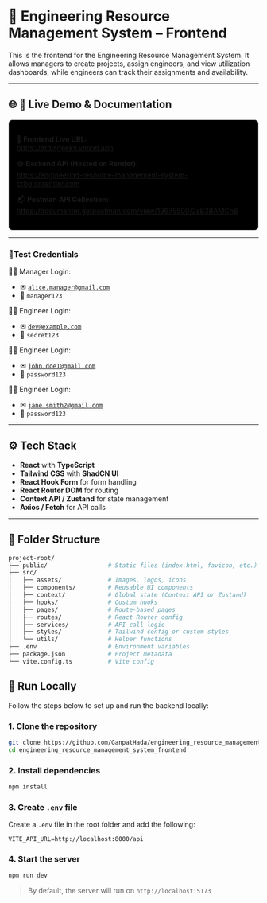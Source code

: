 # 🎯 Engineering Resource Management System – Frontend

This is the frontend for the Engineering Resource Management System. It allows managers to create projects, assign engineers, and view utilization dashboards, while engineers can track their assignments and availability.

---

## 🌐 🚀 Live Demo & Documentation

<div style="border: 1px solid #ccc; padding: 16px; border-radius: 8px; background-color: #000000ff;">

🔗 <strong>Frontend Live URL:</strong>  
<a href="https://ermsgeeky.vercel.app" target="_blank">https://ermsgeeky.vercel.app</a>

🟢 <strong>Backend API (Hosted on Render):</strong><br>
<a href="https://engineering-resource-management-system-crbg.onrender.com" target="_blank">https://engineering-resource-management-system-crbg.onrender.com</a>

📬 <strong>Postman API Collection:</strong>  
<a href="https://documenter.getpostman.com/view/19675500/2sB3BAMCn8" target="_blank">https://documenter.getpostman.com/view/19675500/2sB3BAMCn8</a>

</div>


--- 
### 🔐Test Credentials
👨‍💼 Manager Login:  
- ✉ <code>alice.manager@gmail.com</code>  
- 🔑 <code>manager123</code>  

👨‍💻 Engineer Login:  
- ✉ <code>dev@example.com</code>  
- 🔑 <code>secret123</code>  

👩‍💻 Engineer Login:  
- ✉ <code>john.doe1@gmail.com</code>  
- 🔑 <code>password123</code>  

👩‍💻 Engineer Login:  
- ✉ <code>jane.smith2@gmail.com</code>  
- 🔑 <code>password123</code> 



---

## ⚙️ Tech Stack

- **React** with **TypeScript**
- **Tailwind CSS** with **ShadCN UI**
- **React Hook Form** for form handling
- **React Router DOM** for routing
- **Context API / Zustand** for state management
- **Axios / Fetch** for API calls

---

## 📁 Folder Structure

````bash
project-root/
├── public/                 # Static files (index.html, favicon, etc.)
├── src/
│   ├── assets/             # Images, logos, icons
│   ├── components/         # Reusable UI components
│   ├── context/            # Global state (Context API or Zustand)
│   ├── hooks/              # Custom hooks
│   ├── pages/              # Route-based pages
│   ├── routes/             # React Router config
│   ├── services/           # API call logic
│   ├── styles/             # Tailwind config or custom styles
│   └── utils/              # Helper functions
├── .env                    # Environment variables
├── package.json            # Project metadata
└── vite.config.ts          # Vite config
````



## 🧪 Run Locally

Follow the steps below to set up and run the backend locally:

### 1. Clone the repository

```bash
git clone https://github.com/GanpatHada/engineering_resource_management_system_frontend.git
cd engineering_resource_management_system_frontend
```

### 2. Install dependencies

```bash
npm install
```

### 3. Create `.env` file

Create a `.env` file in the root folder and add the following:

```env
VITE_API_URL=http://localhost:8000/api
```


### 4. Start the server

```bash
npm run dev
```

> By default, the server will run on `http://localhost:5173`
